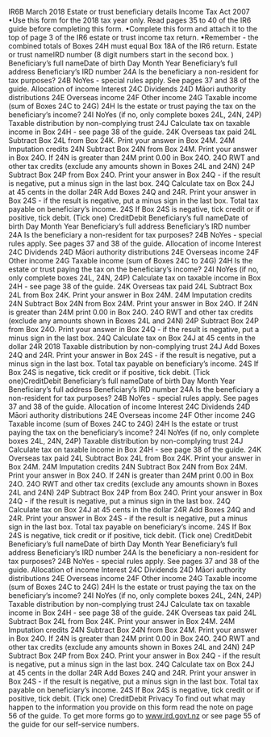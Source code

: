 IR6B March 2018 Estate or trust beneficiary details Income Tax Act 2007 •Use this form for the 2018 tax year only. Read pages 35 to 40 of the IR6 guide before completing this form. •Complete this form and attach it to the top of page 3 of the IR6 estate or trust income tax return. •Remember - the combined totals of Boxes 24H must equal Box 18A of the IR6 return. Estate or trust nameIRD number (8 digit numbers start in the second box. ) Beneficiary’s full nameDate of birth Day Month Year Beneficiary’s full address Beneficiary’s IRD number 24A Is the beneficiary a non-resident for tax purposes? 24B NoYes - special rules apply. See pages 37 and 38 of the guide. Allocation of income Interest 24C Dividends 24D Māori authority distributions 24E Overseas income 24F Other income 24G Taxable income (sum of Boxes 24C to 24G) 24H Is the estate or trust paying the tax on the beneficiary’s income? 24I NoYes (if no, only complete boxes 24L, 24N, 24P) Taxable distribution by non-complying trust 24J Calculate tax on taxable income in Box 24H - see page 38 of the guide. 24K Overseas tax paid 24L Subtract Box 24L from Box 24K. Print your answer in Box 24M. 24M Imputation credits 24N Subtract Box 24N from Box 24M. Print your answer in Box 24O. If 24N is greater than 24M print 0.00 in Box 24O. 24O RWT and other tax credits (exclude any amounts shown in Boxes 24L and 24N) 24P Subtract Box 24P from Box 24O. Print your answer in Box 24Q - if the result is negative, put a minus sign in the last box. 24Q Calculate tax on Box 24J at 45 cents in the dollar 24R Add Boxes 24Q and 24R. Print your answer in Box 24S - if the result is negative, put a minus sign in the last box. Total tax payable on beneficiary’s income. 24S If Box 24S is negative, tick credit or if positive, tick debit. (Tick one) CreditDebit Beneficiary’s full nameDate of birth Day Month Year Beneficiary’s full address Beneficiary’s IRD number 24A Is the beneficiary a non-resident for tax purposes? 24B NoYes - special rules apply. See pages 37 and 38 of the guide. Allocation of income Interest 24C Dividends 24D Māori authority distributions 24E Overseas income 24F Other income 24G Taxable income (sum of Boxes 24C to 24G) 24H Is the estate or trust paying the tax on the beneficiary’s income? 24I NoYes (if no, only complete boxes 24L, 24N, 24P) Calculate tax on taxable income in Box 24H - see page 38 of the guide. 24K Overseas tax paid 24L Subtract Box 24L from Box 24K. Print your answer in Box 24M. 24M Imputation credits 24N Subtract Box 24N from Box 24M. Print your answer in Box 24O. If 24N is greater than 24M print 0.00 in Box 24O. 24O RWT and other tax credits (exclude any amounts shown in Boxes 24L and 24N) 24P Subtract Box 24P from Box 24O. Print your answer in Box 24Q - if the result is negative, put a minus sign in the last box. 24Q Calculate tax on Box 24J at 45 cents in the dollar 24R 2018 Taxable distribution by non-complying trust 24J Add Boxes 24Q and 24R. Print your answer in Box 24S - if the result is negative, put a minus sign in the last box. Total tax payable on beneficiary’s income. 24S If Box 24S is negative, tick credit or if positive, tick debit. (Tick one)CreditDebit Beneficiary’s full nameDate of birth Day Month Year Beneficiary’s full address Beneficiary’s IRD number 24A Is the beneficiary a non-resident for tax purposes? 24B NoYes - special rules apply. See pages 37 and 38 of the guide. Allocation of income Interest 24C Dividends 24D Māori authority distributions 24E Overseas income 24F Other income 24G Taxable income (sum of Boxes 24C to 24G) 24H Is the estate or trust paying the tax on the beneficiary’s income? 24I NoYes (if no, only complete boxes 24L, 24N, 24P) Taxable distribution by non-complying trust 24J Calculate tax on taxable income in Box 24H - see page 38 of the guide. 24K Overseas tax paid 24L Subtract Box 24L from Box 24K. Print your answer in Box 24M. 24M Imputation credits 24N Subtract Box 24N from Box 24M. Print your answer in Box 24O. If 24N is greater than 24M print 0.00 in Box 24O. 24O RWT and other tax credits (exclude any amounts shown in Boxes 24L and 24N) 24P Subtract Box 24P from Box 24O. Print your answer in Box 24Q - if the result is negative, put a minus sign in the last box. 24Q Calculate tax on Box 24J at 45 cents in the dollar 24R Add Boxes 24Q and 24R. Print your answer in Box 24S - if the result is negative, put a minus sign in the last box. Total tax payable on beneficiary’s income. 24S If Box 24S is negative, tick credit or if positive, tick debit. (Tick one) CreditDebit Beneficiary’s full nameDate of birth Day Month Year Beneficiary’s full address Beneficiary’s IRD number 24A Is the beneficiary a non-resident for tax purposes? 24B NoYes - special rules apply. See pages 37 and 38 of the guide. Allocation of income Interest 24C Dividends 24D Māori authority distributions 24E Overseas income 24F Other income 24G Taxable income (sum of Boxes 24C to 24G) 24H Is the estate or trust paying the tax on the beneficiary’s income? 24I NoYes (if no, only complete boxes 24L, 24N, 24P) Taxable distribution by non-complying trust 24J Calculate tax on taxable income in Box 24H - see page 38 of the guide. 24K Overseas tax paid 24L Subtract Box 24L from Box 24K. Print your answer in Box 24M. 24M Imputation credits 24N Subtract Box 24N from Box 24M. Print your answer in Box 24O. If 24N is greater than 24M print 0.00 in Box 24O. 24O RWT and other tax credits (exclude any amounts shown in Boxes 24L and 24N) 24P Subtract Box 24P from Box 24O. Print your answer in Box 24Q - if the result is negative, put a minus sign in the last box. 24Q Calculate tax on Box 24J at 45 cents in the dollar 24R Add Boxes 24Q and 24R. Print your answer in Box 24S - if the result is negative, put a minus sign in the last box. Total tax payable on beneficiary’s income. 24S If Box 24S is negative, tick credit or if positive, tick debit. (Tick one) CreditDebit Privacy To find out what may happen to the information you provide on this form read the note on page 56 of the guide. To get more forms go to www.ird.govt.nz or see page 55 of the guide for our self-service numbers.